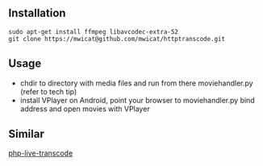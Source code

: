 ## Installation

```
sudo apt-get install ffmpeg libavcodec-extra-52
git clone https://mwicat@github.com/mwicat/httptranscode.git
```

## Usage

* chdir to directory with media files and run from there moviehandler.py (refer to tech tip)
* install VPlayer on Android, point your browser to moviehandler.py bind address and open movies with VPlayer

## Similar

[php-live-transcode](https://github.com/4poc/php-live-transcode)
